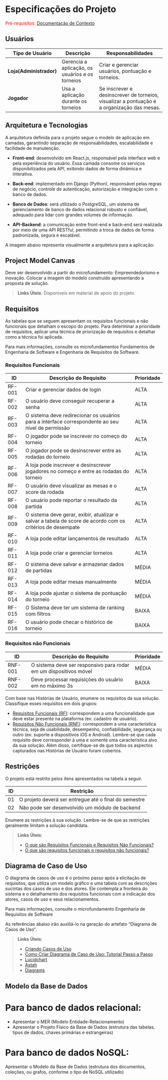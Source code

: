 # Especificações do Projeto

<span style="color:red">Pré-requisitos: <a href="01-Documentação de Contexto.md"> Documentação de Contexto</a></span>

## Usuários
| Tipo de Usuário   | Descrição | Responsabilidades |
|------------------|-----------|------------------|
| **Loja(Administrador)** | Gerencia a aplicação, os usuários e os torneios | Criar e gerenciar usuários, pontuação e torneios.  |
| **Jogador** |  Usa a aplicação durante os torneios | Se inscrever e desinscrever de torneios, visualizar a pontuação e a organização das mesas.  |

## Arquitetura e Tecnologias

A arquitetura definida para o projeto segue o modelo de aplicação em camadas, garantindo separação de responsabilidades, escalabilidade e facilidade de manutenção.

- **Front-end**: desenvolvido em React.js, responsável pela interface web e pela experiência do usuário. Essa camada consome os serviços disponibilizados pela API, exibindo dados de forma dinâmica e interativa.

- **Back-end**: implementado em Django (Python), responsável pelas regras de negócio, controle de autenticação, autorização e integração com o banco de dados.

- **Banco de Dados**: será utilizado o PostgreSQL, um sistema de gerenciamento de banco de dados relacional robusto e confiável, adequado para lidar com grandes volumes de informação.

- **API-Backend**: a comunicação entre front-end e back-end será realizada por meio de uma API RESTful, permitindo a troca de dados de forma padronizada, segura e escalável.

A imagem abaixo representa visualmente a arquitetura para a aplicação:

## Project Model Canvas

Deve ser desenvolvido a partir do microfundamento: Empreendedorismo e inovação.
Colocar a imagem do modelo construído apresentando a proposta de solução.

> **Links Úteis**:
> Disponíveis em material de apoio do projeto

## Requisitos

As tabelas que se seguem apresentam os requisitos funcionais e não funcionais que detalham o escopo do projeto. Para determinar a prioridade de requisitos, aplicar uma técnica de priorização de requisitos e detalhar como a técnica foi aplicada.

Para mais informações, consulte os microfundamentos Fundamentos de Engenharia de Software e Engenharia de Requisitos de Software. 

### Requisitos Funcionais

|ID    | Descrição do Requisito  | Prioridade |
|------|-----------------------------------------|----|
|RF-001| Criar e gerenciar dados de login | ALTA | 
|RF-002| O usuário deve conseguir recuperar a senha | ALTA |
|RF-003| O sistema deve redirecionar os usuários para a interface correspondente ao seu nível de permissão | ALTA |
|RF-004| O jogador pode se inscrever no começo do torneio | ALTA |
|RF-005| O jogador pode se desinscrever entre as rodadas do torneio | ALTA |
|RF-006| A loja pode inscrever e desinscrever jogadores no começo e entre as rodadas do torneio | ALTA |
|RF-007| O usuário deve visualizar as mesas e o score da rodada | ALTA |
|RF-008| O usuário pode reportar o resultado da partida | ALTA |
|RF-009| O sistema deve gerar, exibir, atualizar e salvar a tabela de score de acordo com os critérios de desempate | ALTA |
|RF-010| A loja pode editar lançamentos de resultado | ALTA |
|RF-011| A loja pode criar e gerenciar torneios | ALTA |
|RF-012| O sistema deve salvar e armazenar dados de partidas | MÉDIA |
|RF-013| A loja pode editar mesas manualmente | MÉDIA |
|RF-014| A loja pode ajustar o sistema de pontuação do torneio | MÉDIA |
|RF-015| O Sistema deve ter um sistema de ranking com filtros | BAIXA |
|RF-016| O usuário pode checar o histórico de torneio | BAIXA |

### Requisitos não Funcionais

|ID     | Descrição do Requisito  |Prioridade |
|-------|-------------------------|----|
|RNF-001| O sistema deve ser responsivo para rodar em um dispositivos móvel | MÉDIA | 
|RNF-002| Deve processar requisições do usuário em no máximo 3s |  BAIXA | 

Com base nas Histórias de Usuário, enumere os requisitos da sua solução. Classifique esses requisitos em dois grupos:

- [Requisitos Funcionais
 (RF)](https://pt.wikipedia.org/wiki/Requisito_funcional):
 correspondem a uma funcionalidade que deve estar presente na
  plataforma (ex: cadastro de usuário).
- [Requisitos Não Funcionais
  (RNF)](https://pt.wikipedia.org/wiki/Requisito_n%C3%A3o_funcional):
  correspondem a uma característica técnica, seja de usabilidade,
  desempenho, confiabilidade, segurança ou outro (ex: suporte a
  dispositivos iOS e Android).
Lembre-se que cada requisito deve corresponder à uma e somente uma
característica alvo da sua solução. Além disso, certifique-se de que
todos os aspectos capturados nas Histórias de Usuário foram cobertos.

## Restrições

O projeto está restrito pelos itens apresentados na tabela a seguir.

|ID| Restrição                                             |
|--|-------------------------------------------------------|
|01| O projeto deverá ser entregue até o final do semestre |
|02| Não pode ser desenvolvido um módulo de backend        |

Enumere as restrições à sua solução. Lembre-se de que as restrições geralmente limitam a solução candidata.

> **Links Úteis**:
> - [O que são Requisitos Funcionais e Requisitos Não Funcionais?](https://codificar.com.br/requisitos-funcionais-nao-funcionais/)
> - [O que são requisitos funcionais e requisitos não funcionais?](https://analisederequisitos.com.br/requisitos-funcionais-e-requisitos-nao-funcionais-o-que-sao/)

## Diagrama de Caso de Uso

O diagrama de casos de uso é o próximo passo após a elicitação de requisitos, que utiliza um modelo gráfico e uma tabela com as descrições sucintas dos casos de uso e dos atores. Ele contempla a fronteira do sistema e o detalhamento dos requisitos funcionais com a indicação dos atores, casos de uso e seus relacionamentos. 

Para mais informações, consulte o microfundamento Engenharia de Requisitos de Software 

As referências abaixo irão auxiliá-lo na geração do artefato “Diagrama de Casos de Uso”.

> **Links Úteis**:
> - [Criando Casos de Uso](https://www.ibm.com/docs/pt-br/elm/6.0?topic=requirements-creating-use-cases)
> - [Como Criar Diagrama de Caso de Uso: Tutorial Passo a Passo](https://gitmind.com/pt/fazer-diagrama-de-caso-uso.html/)
> - [Lucidchart](https://www.lucidchart.com/)
> - [Astah](https://astah.net/)
> - [Diagrams](https://app.diagrams.net/)

## Modelo da Base de Dados

# Para banco de dados relacional:
- Apresentar o MER (Modelo Entidade-Relacionamento)
- Apresentar o Projeto Físico da Base de Dados (estrutura das tabelas, tipos de dados, chaves primárias e estrangeiras)
# Para banco de dados NoSQL:
Apresentar o Modelo da Base de Dados (estrutura dos documentos, coleções, ou grafos, conforme o tipo de NoSQL utilizado)

